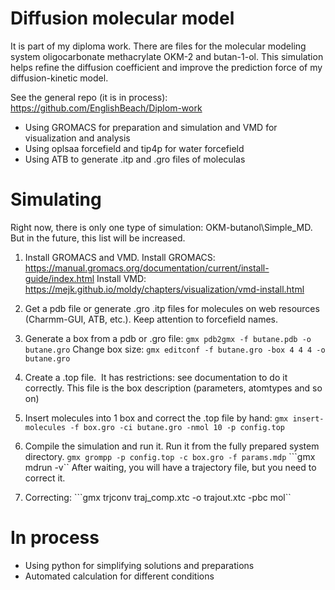 # Diffusion molecular model
It is part of my diploma work. There are files for the molecular modeling system oligocarbonate methacrylate OKM-2 and butan-1-ol.
This simulation helps refine the diffusion coefficient and improve the prediction force of my diffusion-kinetic model.

See the general repo (it is in process):
https://github.com/EnglishBeach/Diplom-work


 * Using GROMACS for preparation and simulation and VMD for visualization and analysis
 * Using oplsaa forcefield and tip4p for water forcefield
 * Using ATB to generate .itp and .gro files of moleculas


# Simulating
Right now, there is only one type of simulation: OKM-butanol\Simple_MD.
But in the future, this list will be increased.

 1. Install GROMACS and VMD.
Install GROMACS:
https://manual.gromacs.org/documentation/current/install-guide/index.html
Install VMD:
https://mejk.github.io/moldy/chapters/visualization/vmd-install.html


 2. Get a pdb file or generate .gro .itp files for molecules on web resources (Charmm-GUI, ATB, etc.). Keep attention to forcefield names.

 3. Generate a box from a pdb or .gro file:
    ```gmx pdb2gmx -f butane.pdb -o butane.gro```
Change box size:
    ```gmx editconf -f butane.gro -box 4 4 4 -o butane.gro```

 4. Create a .top file.
 It has restrictions: see documentation to do it correctly. This file is the box description (parameters, atomtypes and so on)

 5. Insert molecules into 1 box and correct the .top file by hand:
    ```gmx insert-molecules -f box.gro -ci butane.gro -nmol 10 -p config.top```


 6. Compile the simulation and run it.
Run it from the fully prepared system directory.
    ```gmx grompp -p config.top -c box.gro -f params.mdp```
    ```gmx mdrun -v``
After waiting, you will have a trajectory file, but you need to correct it.

 7. Correcting:
    ```gmx trjconv traj_comp.xtc -o trajout.xtc -pbc mol``

# In process
 * Using python for simplifying solutions and preparations
 * Automated calculation for different conditions